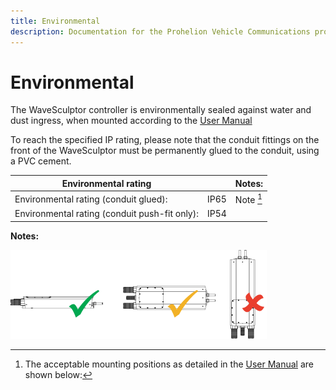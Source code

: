 ```yaml
---
title: Environmental
description: Documentation for the Prohelion Vehicle Communications protocol
---
```


# Environmental

The WaveSculptor controller is environmentally sealed against water and dust ingress, when mounted according to the [User Manual](../User_Manual/index.md)  

To reach the specified IP rating, please note that the conduit fittings on the front of the WaveSculptor must be permanently glued to the conduit, using a PVC cement.  

| Environmental rating                          |      | Notes:     |   
|-----------------------------------------------|------|------------|                 
| Environmental rating (conduit glued):         | IP65 | Note [^27] | 
| Environmental rating (conduit push-fit only): | IP54 |            |

__Notes:__

[^27]:
    The acceptable mounting positions as detailed in the [User Manual](../User_Manual/index.md) are shown below:

![WaveSculptor22 Mounting Positions](images/mounting.png)




